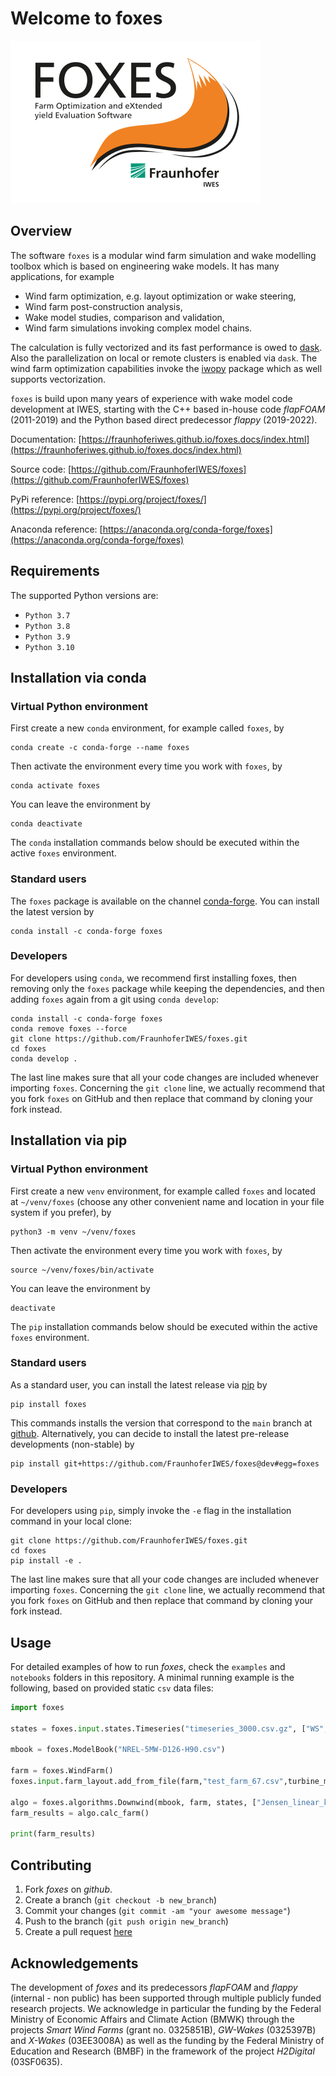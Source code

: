 # Welcome to foxes

![FOXES Logo](Logo_FOXES.svg)

## Overview

The software `foxes` is a modular wind farm simulation and wake modelling toolbox which is based on engineering wake models. It has many applications, for example

- Wind farm optimization, e.g. layout optimization or wake steering,
- Wind farm post-construction analysis,
- Wake model studies, comparison and validation,
- Wind farm simulations invoking complex model chains.

The calculation is fully vectorized and its fast performance is owed to [dask](https://www.dask.org/). Also the parallelization on local or remote clusters is enabled via `dask`. The wind farm
optimization capabilities invoke the [iwopy](https://github.com/FraunhoferIWES/iwopy) package which
as well supports vectorization.

`foxes` is build upon many years of experience with wake model code development at IWES, starting with the C++ based in-house code _flapFOAM_ (2011-2019) and the Python based direct predecessor _flappy_ (2019-2022).

Documentation: [https://fraunhoferiwes.github.io/foxes.docs/index.html](https://fraunhoferiwes.github.io/foxes.docs/index.html)

Source code: [https://github.com/FraunhoferIWES/foxes](https://github.com/FraunhoferIWES/foxes)

PyPi reference: [https://pypi.org/project/foxes/](https://pypi.org/project/foxes/)

Anaconda reference: [https://anaconda.org/conda-forge/foxes](https://anaconda.org/conda-forge/foxes)

## Requirements

The supported Python versions are: 

- `Python 3.7`
- `Python 3.8`
- `Python 3.9`
- `Python 3.10`

## Installation via conda

### Virtual Python environment

First create a new `conda` environment, for example called `foxes`, by

```console
conda create -c conda-forge --name foxes
```

Then activate the environment every time you work with `foxes`, by

```console
conda activate foxes
```

You can leave the environment by

```console
conda deactivate
```

The `conda` installation commands below should be executed within the active `foxes` environment.

### Standard users

The `foxes` package is available on the channel [conda-forge](https://anaconda.org/conda-forge/foxes). You can install the latest version by

```console
conda install -c conda-forge foxes
```

### Developers

For developers using `conda`, we recommend first installing foxes, then removing only the `foxes` package while keeping the dependencies, and then adding `foxes` again from a git using `conda develop`:

```console
conda install -c conda-forge foxes
conda remove foxes --force
git clone https://github.com/FraunhoferIWES/foxes.git
cd foxes
conda develop .
```
The last line makes sure that all your code changes are included whenever importing `foxes`. Concerning the `git clone` line, we actually recommend that you fork `foxes` on GitHub and then replace that command by cloning your fork instead.

## Installation via pip

### Virtual Python environment

First create a new `venv` environment, for example called `foxes` and located at `~/venv/foxes` (choose any other convenient name and location in your file system if you prefer), by

```console
python3 -m venv ~/venv/foxes
```

Then activate the environment every time you work with `foxes`, by

```console
source ~/venv/foxes/bin/activate
```

You can leave the environment by

```console
deactivate
```

The `pip` installation commands below should be executed within the active `foxes` environment.

### Standard users

As a standard user, you can install the latest release via [pip](https://pypi.org/project/foxes/) by

```console
pip install foxes
```

This commands installs the version that correspond to the `main` branch at [github](https://github.com/FraunhoferIWES/foxes). Alternatively, you can decide to install the latest pre-release developments (non-stable) by

```console
pip install git+https://github.com/FraunhoferIWES/foxes@dev#egg=foxes
```

### Developers

For developers using `pip`, simply invoke the `-e` flag in the installation command in your local clone:

```console
git clone https://github.com/FraunhoferIWES/foxes.git
cd foxes
pip install -e .
```
The last line makes sure that all your code changes are included whenever importing `foxes`. Concerning the `git clone` line, we actually recommend that you fork `foxes` on GitHub and then replace that command by cloning your fork instead.

## Usage

For detailed examples of how to run _foxes_, check the `examples` and `notebooks` folders in this repository. A minimal running example is the following, based on provided static `csv` data files:

```python
import foxes

states = foxes.input.states.Timeseries("timeseries_3000.csv.gz", ["WS", "WD","TI","RHO"])

mbook = foxes.ModelBook("NREL-5MW-D126-H90.csv")

farm = foxes.WindFarm()
foxes.input.farm_layout.add_from_file(farm,"test_farm_67.csv",turbine_models=["Pct"])

algo = foxes.algorithms.Downwind(mbook, farm, states, ["Jensen_linear_k007"])
farm_results = algo.calc_farm()

print(farm_results)
```

## Contributing

1. Fork _foxes_ on _github_.
2. Create a branch (`git checkout -b new_branch`)
3. Commit your changes (`git commit -am "your awesome message"`)
4. Push to the branch (`git push origin new_branch`)
5. Create a pull request [here](https://github.com/FraunhoferIWES/foxes/pulls)


## Acknowledgements

The development of _foxes_ and its predecessors _flapFOAM_ and _flappy_ (internal - non public) has been supported through multiple publicly funded research projects. We acknowledge in particular the funding by the Federal Ministry of Economic Affairs and Climate Action (BMWK) through the projects _Smart Wind Farms_ (grant no. 0325851B), _GW-Wakes_ (0325397B) and _X-Wakes_ (03EE3008A) as well as the funding by the Federal Ministry of Education and Research (BMBF) in the framework of the project _H2Digital_ (03SF0635).
